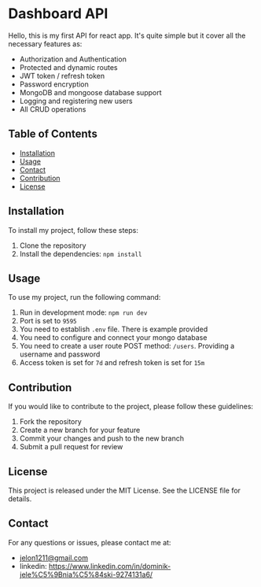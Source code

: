 # Dashboard API

Hello, this is my first API for react app. It's quite simple but it cover all the necessary features as:
- Authorization and Authentication
- Protected and dynamic routes
- JWT token / refresh token
- Password encryption
- MongoDB and mongoose database support
- Logging and registering new users
- All CRUD operations

## Table of Contents

- [Installation](#installation)
- [Usage](#usage)
- [Contact](#contact)
- [Contribution](#contribution)
- [License](#license)

## Installation

To install my project, follow these steps:

1. Clone the repository
2. Install the dependencies: `npm install`

## Usage

To use my project, run the following command:
1. Run in development mode: `npm run dev`
2. Port is set to `9595`
3. You need to establish `.env` file. There is example provided
4. You need to configure and connect your mongo database
5. You need to create a user route POST method: `/users`. Providing a username and password
6. Access token is set for `7d` and refresh token is set for `15m`

## Contribution
If you would like to contribute to the project, please follow these guidelines:

1. Fork the repository
2. Create a new branch for your feature
3. Commit your changes and push to the new branch
4. Submit a pull request for review

## License
This project is released under the MIT License. See the LICENSE file for details.

## Contact
For any questions or issues, please contact me at:
- jelon1211@gmail.com
- linkedin: https://www.linkedin.com/in/dominik-jele%C5%9Bnia%C5%84ski-9274131a6/